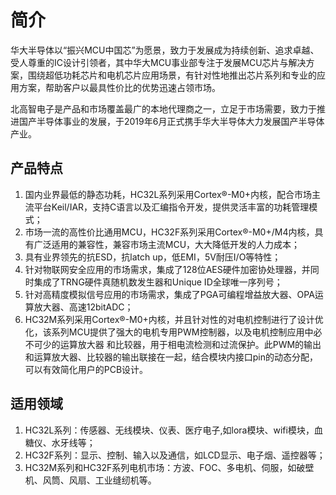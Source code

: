 # 简介

华大半导体以“振兴MCU中国芯”为愿景，致力于发展成为持续创新、追求卓越、受人尊重的IC设计引领者，其中华大MCU事业部专注于发展MCU芯片与解决方案，围绕超低功耗芯片和电机芯片应用场景，有针对性地推出芯片系列和专业的应用方案，帮助客户以最具性价比的优势迅速占领市场。

北高智电子是产品和市场覆盖最广的本地代理商之一，立足于市场需要，致力于推进国产半导体事业的发展，于2019年6月正式携手华大半导体大力发展国产半导体产业。

## 产品特点
1.  国内业界最低的静态功耗，HC32L系列采用Cortex®-M0+内核，配合市场主流平台Keil/IAR，支持C语言以及汇编指令开发，提供灵活丰富的功耗管理模式；
2.  市场一流的高性价比通用MCU，HC32F系列采用Cortex®-M0+/M4内核，具有广泛适用的兼容性，兼容市场主流MCU，大大降低开发的人力成本；
3.  具有业界领先的抗ESD，抗latch up，低EMI，5V耐压I/O等特性；
4.  针对物联网安全应用的市场需求，集成了128位AES硬件加密协处理器，并同时集成了TRNG硬件真随机数发生器和Unique ID全球唯一序列号；
5.  针对高精度模拟信号应用的市场需求，集成了PGA可编程增益放大器、OPA运算放大器、高速12bitADC；
6.  HC32M系列采用Cortex®-M0+内核，并且针对性的对电机控制进行了设计优化，该系列MCU提供了强大的电机专用PWM控制器，以及电机控制应用中必不可少的运算放大器            和比较器，用于相电流检测和过流保护。此PWM的输出和运算放大器、比较器的输出联接在一起，结合模块内接口pin的动态分配，可以有效简化用户的PCB设计。

## 适用领域
1.  HC32L系列：传感器、无线模块、仪表、医疗电子,如lora模块、wifi模块，血糖仪、水牙线等；
2.  HC32F系列：显示、控制、输入以及通信，如LCD显示、电子烟、遥控器等；
3.  HC32M系列和HC32F系列电机市场：方波、FOC、多电机、伺服，如破壁机、风筒、风扇、工业缝纫机等。

